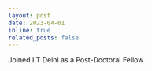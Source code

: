 ```yaml
---
layout: post
date: 2023-04-01
inline: true
related_posts: false
---
```


Joined IIT Delhi as a Post-Doctoral Fellow

